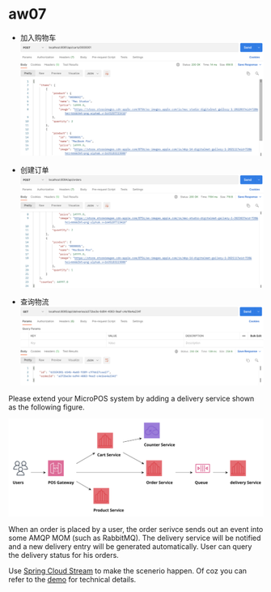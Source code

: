 # aw07

+ 加入购物车
![](assets/add-products.png)

+ 创建订单
![](assets/create-order.png)

+ 查询物流
![](assets/check-delivery.png)

Please extend your MicroPOS system by adding a delivery service shown as the following figure.

![](assets/10-pos.svg)

When an order is placed by a user, the order serivce sends out an event into some AMQP MOM (such as RabbitMQ). The delivery service will be notified and a new delivery entry will be generated automatically. User can query the delivery status for his orders.

Use [Spring Cloud Stream](https://spring.io/projects/spring-cloud-stream) to make the scenerio happen. Of coz you can refer to the [demo](https://github.com/sa-spring/stream-loan) for technical details.